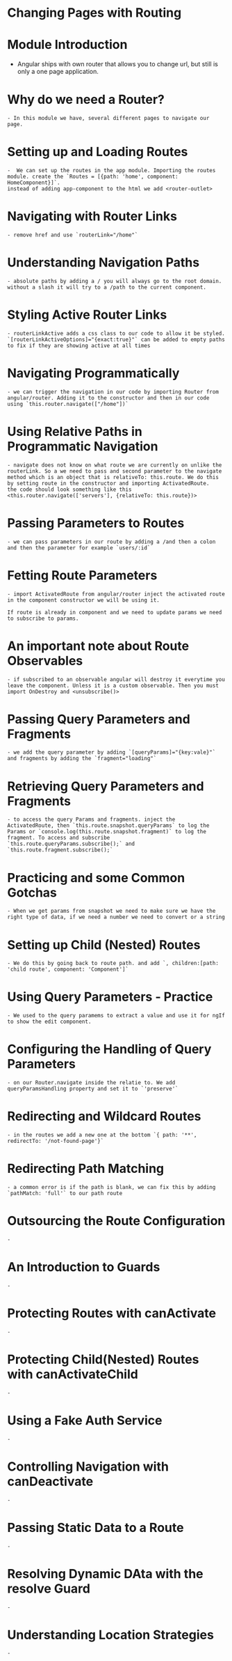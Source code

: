 # Changing Pages with Routing
  # Module Introduction
  - Angular ships with own router that allows you to change url, but still is only a one page application.
  # Why do we need a Router?
    - In this module we have, several different pages to navigate our page.
  # Setting up and Loading Routes
    -  We can set up the routes in the app module. Importing the routes module. create the `Routes = [{path: 'home', component: HomeComponent}]`.
    instead of adding app-component to the html we add <router-outlet>
  # Navigating with Router Links
    - remove href and use `routerLink="/home"`
  # Understanding Navigation Paths
    - absolute paths by adding a / you will always go to the root domain. without a slash it will try to a /path to the current component.
  # Styling Active Router Links
    - routerLinkActive adds a css class to our code to allow it be styled. `[routerLinkActiveOptions]="{exact:true}"` can be added to empty paths to fix if they are showing active at all times 
  # Navigating Programmatically
    - we can trigger the navigation in our code by importing Router from angular/router. Adding it to the constructor and then in our code using `this.router.navigate(["/home"])`
  # Using Relative Paths in Programmatic Navigation
    - navigate does not know on what route we are currently on unlike the routerLink. So a we need to pass and second parameter to the navigate method which is an object that is relativeTo: this.route. We do this by setting route in the constructor and importing ActivatedRoute.
    the code should look something like this <this.router.navigate(['servers'], {relativeTo: this.route})>
  # Passing Parameters to Routes
    - we can pass parameters in our route by adding a /and then a colon and then the parameter for example `users/:id`
  # Fetting Route Parameters
    - import ActivatedRoute from angular/router inject the activated route in the component constructor we will be using it.

    If route is already in component and we need to update params we need to subscribe to params.
  # An important note about Route Observables
    - if subscribed to an observable angular will destroy it everytime you leave the component. Unless it is a custom observable. Then you must import OnDestroy and <unsubscribe()>

  # Passing Query Parameters and Fragments
    - we add the query parameter by adding `[queryParams]="{key:vale}"`
    and fragments by adding the `fragment="loading"`
  # Retrieving Query Parameters and Fragments
    - to access the query Params and fragments. inject the  ActivatedRoute, then `this.route.snapshot.queryParams` to log the Params or `console.log(this.route.snapshot.fragment)` to log the fragment. To access and subscribe `this.route.queryParams.subscribe();` and `this.route.fragment.subscribe();`
  # Practicing and some Common Gotchas
    - When we get params from snapshot we need to make sure we have the right type of data, if we need a number we need to convert or a string
  # Setting up Child (Nested) Routes
    - We do this by going back to route path. and add `, children:[path: 'child route', component: 'Component']`
  # Using Query Parameters - Practice
    - We used to the query paramems to extract a value and use it for ngIf to show the edit component.
  # Configuring the Handling of Query Parameters
    - on our Router.navigate inside the relatie to. We add queryParamsHandling property and set it to `'preserve'`
  # Redirecting and Wildcard Routes
    - in the routes we add a new one at the bottom `{ path: '**', redirectTo: '/not-found-page'}`
  # Redirecting Path Matching
    - a common error is if the path is blank, we can fix this by adding `pathMatch: 'full'` to our path route
  # Outsourcing the Route Configuration
    - 
  # An Introduction to Guards
    - 
  # Protecting Routes with canActivate
    - 
  # Protecting Child(Nested) Routes with canActivateChild
    - 
  # Using a Fake Auth Service
    - 
  # Controlling Navigation with canDeactivate
    - 
  # Passing Static Data to a Route
    - 
  # Resolving Dynamic DAta with the resolve Guard
    - 
  # Understanding Location Strategies
    - 